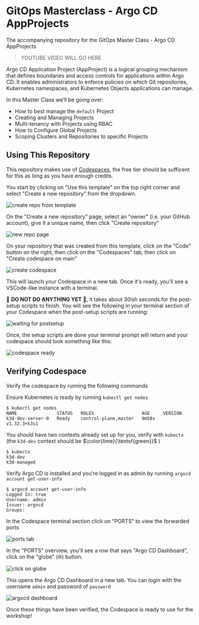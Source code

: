 # GitOps Masterclass - Argo CD AppProjects

The accompanying repository for the GitOps Master Class - Argo CD AppProjects 

> YOUTUBE VIDEO WILL GO HERE

Argo CD Application Project (AppProject) is a logical grouping mechanism that defines boundaries and access controls for applications within Argo CD. It enables administrators to enforce policies on which Git repositories, Kubernetes namespaces, and Kubernetes Objects applications can manage. 

In this Master Class we’ll be going over: 

* How to best manage the `default` Project 
* Creating and Managing Projects
* Multi-tenancy with Projects using RBAC
* How to Configure Global Projects
* Scoping Clusters and Repositories to specific Projects

## Using This Repository

This repository makes use of [Codespaces](https://github.com/features/codespaces), the free tier should be sufficent for this as long as you have enough credits.

You start by clicking on "Use this template" on the top right corner  and select "Create a new repository" from the dropdown.

![create repo from template](images/create_repo_from_template.png)

On the "Create a new repository" page, select an "owner" (i.e. your GitHub account), give it a unique name, then click "Create repository"

![new repo page](images/new_repo_page.png)

On your repository that was created from this template, click on the "Code" button on the right, then click on the "Codespaces" tab, then click on "Create codespace on main"

![create codespace](images/create_codespace.png)

This will launch your Codespace in a new tab. Once it's ready, you'll see a VSCode-like instance with a terminal.

:rotating_light: **DO NOT DO ANYTHING YET** :rotating_light:, it takes about 30ish seconds for the post-setup scripts to finish. You will see the following in your terminal section of your Codespace when the post-setup scripts are running:

![waiting for postsetup](images/wait_for_post_commands.png)

Once, the setup scripts are done your terminal prompt will return and your codespace should look something like this:

![codespace ready](images/codespace_ready.png)

## Verifying Codespace

Verify the codespace by running the following commands

Ensure Kubernetes is ready by running `kubectl get nodes`

```shell
$ kubectl get nodes 
NAME               STATUS   ROLES                  AGE     VERSION
k3d-dev-server-0   Ready    control-plane,master   9m58s   v1.32.3+k3s1
```

You should have two contexts already set up for you, verify with `kubectx` (the `k3d-dev` context should be $\color{lime}{\textsf{green}}$ )

```shell
$ kubectx
k3d-dev
k3d-managed
```

Verify Argo CD is installed and you're logged in as admin by running `argocd account get-user-info`

```shell
$ argocd account get-user-info 
Logged In: true
Username: admin
Issuer: argocd
Groups: 
```

In the Codespace terminal section click on "PORTS" to view the forwarded ports

![ports tab](images/ports_tab.png)

In the "PORTS" overview, you'll see a row that says "Argo CD Dashboard", click on the "globe" (🌐) button.

![click on globe](images/click_on_globe.png)

This opens the Argo CD Dashboard in a new tab. You can login with the username `admin` and password of `password`

![argocd dashboard](images/argocd_dashboard.png)

Once these things have been verified, the Codespace is ready to use for the workshop!

